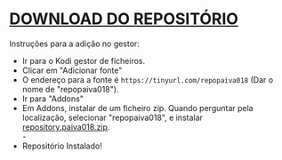 # <a href="repository.paiva018.zip">DOWNLOAD DO REPOSITÓRIO</a>

Instruções para a adição no gestor:


<p align="left">
  <ul>
    <li>Ir para o Kodi gestor de ficheiros.</li>
    <li>Clicar em "Adicionar fonte"</li>
    <li>O endereço para a fonte é <code>https://tinyurl.com/repopaiva018</code> (Dar o nome de "repopaiva018").</li>
    <li>Ir para "Addons"</li>
    <li>Em Addons, instalar de um ficheiro zip. Quando perguntar pela localização, selecionar "repopaiva018", e instalar <a href="repository.paiva018.zip">repository.paiva018.zip</a>.</li>
    -
    <li>Repositório Instalado!</li>
    
</ul>

                                      
                                       

</p>

